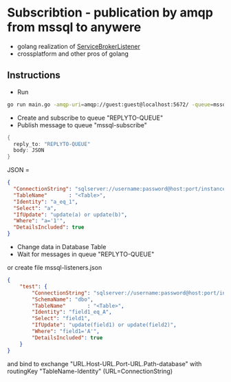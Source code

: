 # Subscribtion - publication by amqp from mssql to anywere
* golang realization of [ServiceBrokerListener](https://github.com/dyatchenko/ServiceBrokerListener)
* crossplatform and other pros of golang
## Instructions
* Run 
```bash
go run main.go -amqp-uri=amqp://guest:guest@localhost:5672/ -queue=mssql-subscribe
```
* Create and subscribe to queue "REPLYTO-QUEUE"
* Publish message to queue "mssql-subscribe"
```go
{
  reply_to: "REPLYTO-QUEUE"
  body: JSON
}
```
JSON =
```json
{
  "ConnectionString": "sqlserver://username:password@host:port/instance?database=<Database>",
  "TableName"       : "<Table>",
  "Identity": "a_eq_1",
  "Select": "a",
  "IfUpdate": "update(a) or update(b)",
  "Where": "a='1'",
  "DetailsIncluded": true
}
```
* Change data in Database Table
* Wait for messages in queue "REPLYTO-QUEUE"

or
create file mssql-listeners.json
```json
{
    "test": {
        "ConnectionString": "sqlserver://username:password@host:port/instance?database=<Database>",
        "SchemaName": "dbo",
        "TableName"       : "<Table>",
        "Identity": "field1_eq_A",
        "Select": "field1",
        "IfUpdate": "update(field1) or update(field2)",
        "Where": "field1='A'",
        "DetailsIncluded": true
    }
}
```
and bind to exchange "URL.Host-URL.Port-URL.Path-database" with routingKey "TableName-Identity"
(URL=ConnectionString)